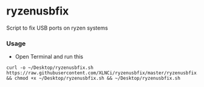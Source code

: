 # ryzenusbfix
Script to fix USB ports on ryzen systems
### Usage
- Open Terminal and run this
```
curl -o ~/Desktop/ryzenusbfix.sh https://raw.githubusercontent.com/XLNCi/ryzenusbfix/master/ryzenusbfix.sh && chmod +x ~/Desktop/ryzenusbfix.sh && ~/Desktop/ryzenusbfix.sh
```
